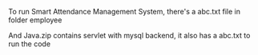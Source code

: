 To run Smart Attendance Management System, there's a abc.txt file in folder employee

And Java.zip contains servlet with mysql backend, it also has a abc.txt to run the code
